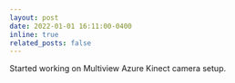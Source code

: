 ```yaml
---
layout: post
date: 2022-01-01 16:11:00-0400
inline: true
related_posts: false
---
```


Started working on Multiview Azure Kinect camera setup.
